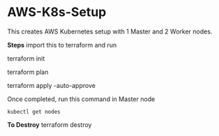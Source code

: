 # AWS-K8s-Setup

This creates AWS Kubernetes setup with 1 Master and 2 Worker nodes.

**Steps**
import this to terraform and run 

terraform init

terraform plan

terraform apply -auto-approve

Once completed, run this command in Master node

    kubectl get nodes 
    
**To Destroy**
terraform destroy 
